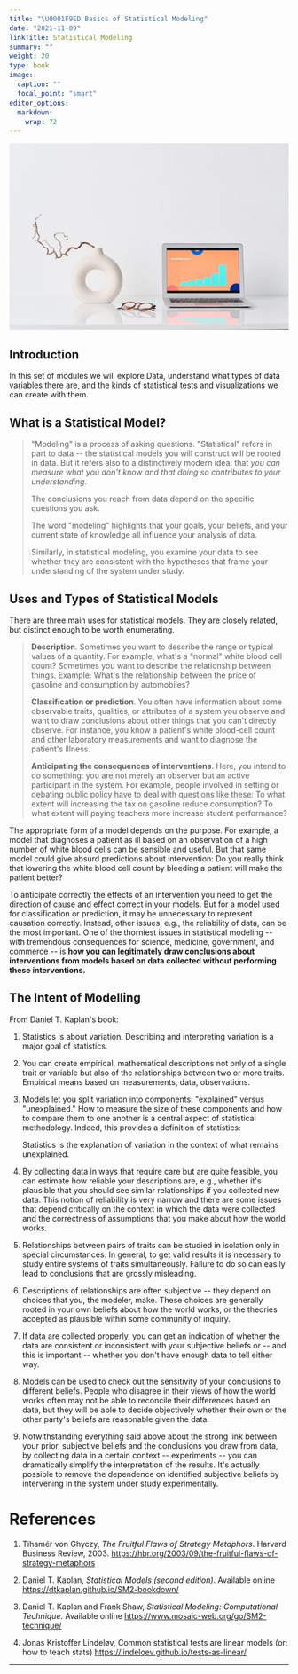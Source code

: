 ```yaml
---
title: "\U0001F9ED Basics of Statistical Modeling"
date: "2021-11-09"
linkTitle: Statistical Modeling
summary: ""
weight: 20
type: book
image:
  caption: ""
  focal_point: "smart"
editor_options: 
  markdown: 
    wrap: 72
---
```


![](featured.jpg)

## Introduction

In this set of modules we will explore Data, understand what types of
data variables there are, and the kinds of statistical tests and
visualizations we can create with them.

## What is a Statistical Model?

> "Modeling" is a process of asking questions. "Statistical" refers in
> part to data -- the statistical models you will construct will be
> rooted in data. But it refers also to a distinctively modern idea:
> that *you can measure what you don't know and that doing so
> contributes to your understanding.*
>
> The conclusions you reach from data depend on the specific questions
> you ask.
>
> The word "modeling" highlights that your goals, your beliefs, and your
> current state of knowledge all influence your analysis of data.
>
> Similarly, in statistical modeling, you examine your data to see
> whether they are consistent with the hypotheses that frame your
> understanding of the system under study.

## Uses and Types of Statistical Models

There are three main uses for statistical models. They are closely
related, but distinct enough to be worth enumerating.

> **Description**. Sometimes you want to describe the range or typical
> values of a quantity. For example, what's a "normal" white blood cell
> count? Sometimes you want to describe the relationship between things.
> Example: What's the relationship between the price of gasoline and
> consumption by automobiles?
>
> **Classification or prediction**. You often have information about
> some observable traits, qualities, or attributes of a system you
> observe and want to draw conclusions about other things that you can't
> directly observe. For instance, you know a patient's white blood-cell
> count and other laboratory measurements and want to diagnose the
> patient's illness.
>
> **Anticipating the consequences of interventions**. Here, you intend
> to do something: you are not merely an observer but an active
> participant in the system. For example, people involved in setting or
> debating public policy have to deal with questions like these: To what
> extent will increasing the tax on gasoline reduce consumption? To what
> extent will paying teachers more increase student performance?

The appropriate form of a model depends on the purpose. For example, a
model that diagnoses a patient as ill based on an observation of a high
number of white blood cells can be sensible and useful. But that same
model could give absurd predictions about intervention: Do you really
think that lowering the white blood cell count by bleeding a patient
will make the patient better?

To anticipate correctly the effects of an intervention you need to get
the direction of cause and effect correct in your models. But for a
model used for classification or prediction, it may be unnecessary to
represent causation correctly. Instead, other issues, e.g., the
reliability of data, can be the most important. One of the thorniest
issues in statistical modeling -- with tremendous consequences for
science, medicine, government, and commerce -- is **how you can
legitimately draw conclusions about interventions from models based on
data collected without performing these interventions.**

## The Intent of Modelling

From Daniel T. Kaplan's book:

1.  Statistics is about variation. Describing and interpreting variation
    is a major goal of statistics.

2.  You can create empirical, mathematical descriptions not only of a
    single trait or variable but also of the relationships between two
    or more traits. Empirical means based on measurements, data,
    observations.

3.  Models let you split variation into components: "explained" versus
    "unexplained." How to measure the size of these components and how
    to compare them to one another is a central aspect of statistical
    methodology. Indeed, this provides a definition of statistics:

    Statistics is the explanation of variation in the context of what
    remains unexplained.

4.  By collecting data in ways that require care but are quite feasible,
    you can estimate how reliable your descriptions are, e.g., whether
    it's plausible that you should see similar relationships if you
    collected new data. This notion of reliability is very narrow and
    there are some issues that depend critically on the context in which
    the data were collected and the correctness of assumptions that you
    make about how the world works.

5.  Relationships between pairs of traits can be studied in isolation
    only in special circumstances. In general, to get valid results it
    is necessary to study entire systems of traits simultaneously.
    Failure to do so can easily lead to conclusions that are grossly
    misleading.

6.  Descriptions of relationships are often subjective -- they depend on
    choices that you, the modeler, make. These choices are generally
    rooted in your own beliefs about how the world works, or the
    theories accepted as plausible within some community of inquiry.

7.  If data are collected properly, you can get an indication of whether
    the data are consistent or inconsistent with your subjective beliefs
    or -- and this is important -- whether you don't have enough data to
    tell either way.

8.  Models can be used to check out the sensitivity of your conclusions
    to different beliefs. People who disagree in their views of how the
    world works often may not be able to reconcile their differences
    based on data, but they will be able to decide objectively whether
    their own or the other party's beliefs are reasonable given the
    data.

9.  Notwithstanding everything said above about the strong link between
    your prior, subjective beliefs and the conclusions you draw from
    data, by collecting data in a certain context -- experiments -- you
    can dramatically simplify the interpretation of the results. It's
    actually possible to remove the dependence on identified subjective
    beliefs by intervening in the system under study experimentally.

# References

1.  Tihamér von Ghyczy, *The Fruitful Flaws of Strategy Metaphors*.
    Harvard Business Review, 2003.
    <https://hbr.org/2003/09/the-fruitful-flaws-of-strategy-metaphors>

2.  Daniel T. Kaplan, *Statistical Models (second edition)*. Available
    online <https://dtkaplan.github.io/SM2-bookdown/>

3.  Daniel T. Kaplan and Frank Shaw, *Statistical Modeling:
    Computational Technique*. Available online
    <https://www.mosaic-web.org/go/SM2-technique/>

4.  Jonas Kristoffer Lindeløv, Common statistical tests are linear
    models (or: how to teach stats)
    <https://lindeloev.github.io/tests-as-linear/>

------------------------------------------------------------------------
